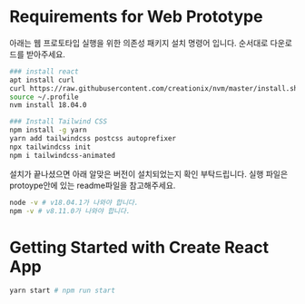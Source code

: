 # Requirements for Web Prototype

아래는 웹 프로토타입 실행을 위한 의존성 패키지 설치 명령어 입니다. 
순서대로 다운로드를 받아주세요.
```bash
### install react
apt install curl 
curl https://raw.githubusercontent.com/creationix/nvm/master/install.sh | bash 
source ~/.profile
nvm install 18.04.0

### Install Tailwind CSS
npm install -g yarn
yarn add tailwindcss postcss autoprefixer 
npx tailwindcss init
npm i tailwindcss-animated
```

설치가 끝나셨으면 아래 알맞은 버전이 설치되었는지 확인 부탁드립니다. 
실행 파일은 protoype안에 있는 readme파일을 참고해주세요.
```bash
node -v # v18.04.1가 나와야 합니다. 
npm -v # v8.11.0가 나와야 합니다. 
```

# Getting Started with Create React App

```bash
yarn start # npm run start
```